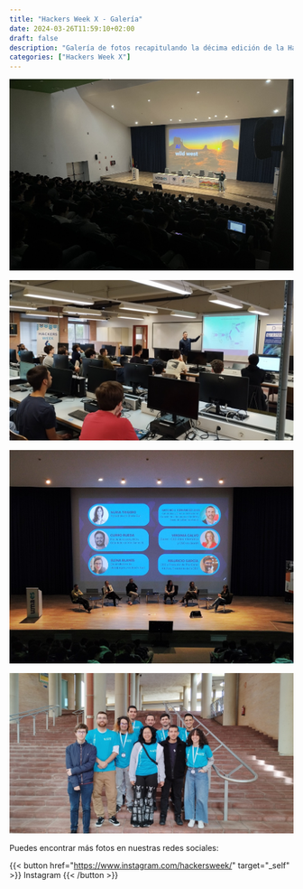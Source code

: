 ```yaml
---
title: "Hackers Week X - Galería"
date: 2024-03-26T11:59:10+02:00
draft: false
description: "Galería de fotos recapitulando la décima edición de la Hackers Week"
categories: ["Hackers Week X"]
---
```


![Foto de la ponencia de Freepik Pikaso](gallery/pikaso.jpg "Ponencia [Freepik Pikaso: IA generativa de imágenes made in Málaga](events/2023-24/hackers-week-x/presentation/pikaso-ai/)")

![Foto del taller de seguridad en dispositivos médicos](gallery/dispositivos-medicos.jpg "Taller [Un viaje hacia la ciberseguridad para dispositivos médicos](/events/2023-24/hackers-week-x/workshop/secure-boot/)")

![Foto de la mesa redonda](gallery/mesa-redonda.jpg "Mesa redonda [La industria del desarrollo de videojuegos: retos y oportunidades en España](events/2023-24/hackers-week-x/presentation/mesa-redonda/)")

![Foto del equipo de la décima edición de la Hackers Week](gallery/organizacion.jpg "Foto de la Organización de la Hackers Week")

Puedes encontrar más fotos en nuestras redes sociales:

{{< button href="https://www.instagram.com/hackersweek/" target="_self" >}}
Instagram
{{< /button >}}
